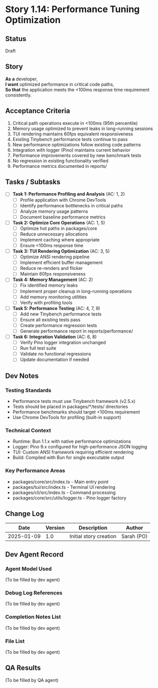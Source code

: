 # Story 1.14: Performance Tuning Optimization

## Status
Draft

## Story
**As a** developer,  
**I want** optimized performance in critical code paths,  
**So that** the application meets the <100ms response time requirement consistently.

## Acceptance Criteria
1. Critical path operations execute in <100ms (95th percentile)
2. Memory usage optimized to prevent leaks in long-running sessions
3. TUI rendering maintains 60fps equivalent responsiveness
4. Existing Tinybench performance tests continue to pass
5. New performance optimizations follow existing code patterns
6. Integration with logger (Pino) maintains current behavior
7. Performance improvements covered by new benchmark tests
8. No regression in existing functionality verified
9. Performance metrics documented in reports/

## Tasks / Subtasks

- [ ] **Task 1: Performance Profiling and Analysis** (AC: 1, 2)
  - [ ] Profile application with Chrome DevTools
  - [ ] Identify performance bottlenecks in critical paths
  - [ ] Analyze memory usage patterns
  - [ ] Document baseline performance metrics

- [ ] **Task 2: Optimize Core Operations** (AC: 1, 5)
  - [ ] Optimize hot paths in packages/core
  - [ ] Reduce unnecessary allocations
  - [ ] Implement caching where appropriate
  - [ ] Ensure <100ms response time

- [ ] **Task 3: TUI Rendering Optimization** (AC: 3, 5)
  - [ ] Optimize ANSI rendering pipeline
  - [ ] Implement efficient buffer management
  - [ ] Reduce re-renders and flicker
  - [ ] Maintain 60fps responsiveness

- [ ] **Task 4: Memory Management** (AC: 2)
  - [ ] Fix identified memory leaks
  - [ ] Implement proper cleanup in long-running operations
  - [ ] Add memory monitoring utilities
  - [ ] Verify with profiling tools

- [ ] **Task 5: Performance Testing** (AC: 4, 7, 9)
  - [ ] Add new Tinybench performance tests
  - [ ] Ensure all existing tests pass
  - [ ] Create performance regression tests
  - [ ] Generate performance report in reports/performance/

- [ ] **Task 6: Integration Validation** (AC: 6, 8)
  - [ ] Verify Pino logger integration unchanged
  - [ ] Run full test suite
  - [ ] Validate no functional regressions
  - [ ] Update documentation if needed

## Dev Notes

### Testing Standards
- Performance tests must use Tinybench framework (v2.5.x)
- Tests should be placed in packages/*/tests/ directories
- Performance benchmarks should target <100ms requirement
- Use Chrome DevTools for profiling (built-in support)

### Technical Context
- Runtime: Bun 1.1.x with native performance optimizations
- Logger: Pino 9.x configured for high-performance JSON logging
- TUI: Custom ANSI framework requiring efficient rendering
- Build: Compiled with Bun for single executable output

### Key Performance Areas
- packages/core/src/index.ts - Main entry point
- packages/tui/src/index.ts - Terminal UI rendering
- packages/cli/src/index.ts - Command processing
- packages/core/src/utils/logger.ts - Pino logger factory

## Change Log
| Date | Version | Description | Author |
|------|---------|-------------|--------|
| 2025-01-09 | 1.0 | Initial story creation | Sarah (PO) |

## Dev Agent Record

### Agent Model Used
(To be filled by dev agent)

### Debug Log References
(To be filled by dev agent)

### Completion Notes List
(To be filled by dev agent)

### File List
(To be filled by dev agent)

## QA Results
(To be filled by QA agent)